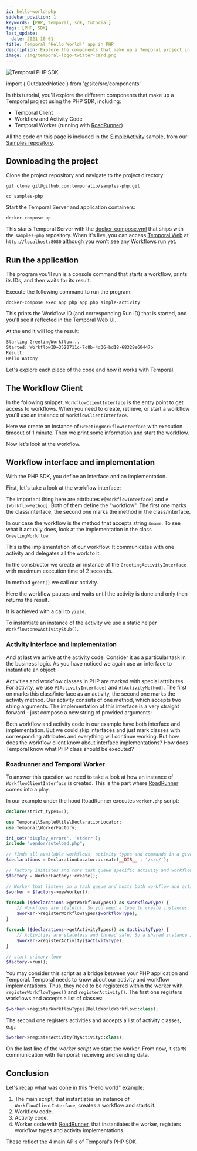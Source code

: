 ```yaml
---
id: hello-world-php
sidebar_position: 1
keywords: [PHP, temporal, sdk, tutorial]
tags: [PHP, SDK]
last_update:
  date: 2021-10-01
title: Temporal "Hello World!" app in PHP
description: Explore the components that make up a Temporal project in PHP. 
image: /img/temporal-logo-twitter-card.png
---
```


![Temporal PHP SDK](/img/sdk_banners/banner_php.png)

import { OutdatedNotice } from '@site/src/components'

<OutdatedNotice />

In this tutorial, you'll explore the different components that make up a Temporal project using the PHP SDK, including:

- Temporal Client
- Workflow and Activity Code
- Temporal Worker (running with [RoadRunner](https://roadrunner.dev))

All the code on this page is included in the [SimpleActivity](https://github.com/temporalio/samples-php/tree/master/app/src/SimpleActivity) sample,
from our [Samples repository](https://github.com/temporalio/samples-php).

## Downloading the project

Clone the project repository and navigate to the project directory:

```command
git clone git@github.com:temporalio/samples-php.git
```

```command
cd samples-php
```

Start the Temporal Server and application containers:

```command
docker-compose up
```

This starts Temporal Server with the [docker-compose.yml](https://github.com/temporalio/samples-php/blob/master/docker-compose.yml) that ships with the `samples-php` repository.
When it's live, you can access [Temporal Web](https://docs.temporal.io/web-ui) at `http://localhost:8080` although you won't see any Workflows run yet.

## Run the application

The program you'll run is a console command that starts a workflow, prints its IDs, and then waits for its result.

Execute the following command to run the program:

```command
docker-compose exec app php app.php simple-activity
```

This prints the Workflow ID (and corresponding Run ID) that is started, and you'll see it reflected in the Temporal Web UI.

At the end it will log the result:

```bash
Starting GreetingWorkflow...
Started: WorkflowID=3520711c-7c8b-4d36-bd18-68328e60447b
Result:
Hello Antony
```

Let's explore each piece of the code and how it works with Temporal.

## The Workflow Client

In the following snippet,  `WorkflowClientInterface` is the entry point to get access to workflows. When you need to create, retrieve, or start a workflow you'll use an instance of `WorkflowClientInterface`.

Here we create an instance of `GreetingWorkflowInterface` with execution timeout of 1 minute. Then we print some information and start the workflow.

<!--SNIPSTART php-hello-client {"enable_source_link": true}-->
<!--SNIPEND-->

Now let's look at the workflow.

## Workflow interface and implementation

With the PHP SDK, you define an interface and an implementation.

First, let's take a look at the workflow interface:

<!--SNIPSTART php-hello-workflow-interface {"enable_source_link": true}-->
<!--SNIPEND-->

The important thing here are attributes `#[WorkflowInterface]` and `#[WorkflowMethod]`.  Both of them define the "workflow".
The first one marks the class/interface, the second one marks the method in the class/interface.

In our case the workflow is the method that accepts string `$name`.  To see what it actually does, look at the implementation in the class `GreetingWorkflow`:

<!--SNIPSTART php-hello-workflow {"enable_source_link": true}-->
<!--SNIPEND-->

This is the implementation of our workflow.  It communicates with one activity and delegates all the work to it.

In the constructor we create an instance of the `GreetingActivityInterface` with maximum execution time of 2 seconds.

In method `greet()` we call our activity.

Here the workflow pauses and waits until the activity is done and only then returns the result.

It is achieved with a call to `yield`.

To instantiate an instance of the activity we use a static helper `Workflow::newActivityStub()`.

### Activity interface and implementation

And at last we arrive at the activity code. Consider it as a particular task in the business logic. As you have noticed we again use an interface to instantiate an object:

<!--SNIPSTART php-hello-activity-interface {"enable_source_link": true}-->
<!--SNIPEND-->

Activities and workflow classes in PHP are marked with special attributes.
For activity, we use `#[ActivityInterface]` and `#[ActivityMethod]`.
The first on marks this class/interface as an activity, the second one marks the activity method.
Our activity consists of one method, which accepts two string arguments.
The implementation of this interface is a very straight forward - just compose a new string of provided arguments:

<!--SNIPSTART php-hello-activity {"enable_source_link": true}-->
<!--SNIPEND-->

Both workflow and activity code in our example have both interface and implementation.
But we could skip interfaces and just mark classes with corresponding attributes and everything will continue working.
But how does the workflow client know about interface implementations?
How does Temporal know what PHP class should be executed?

### Roadrunner and Temporal Worker

To answer this question we need to take a look at how an instance of `WorkflowClientInterface` is created.
This is the part where [RoadRunner](https://roadrunner.dev) comes into a play.

In our example under the hood RoadRunner executes `worker.php` script:

```php
declare(strict_types=1);

use Temporal\SampleUtils\DeclarationLocator;
use Temporal\WorkerFactory;

ini_set('display_errors', 'stderr');
include "vendor/autoload.php";

// finds all available workflows, activity types and commands in a given directory
$declarations = DeclarationLocator::create(__DIR__ . '/src/');

// factory initiates and runs task queue specific activity and workflow workers
$factory = WorkerFactory::create();

// Worker that listens on a task queue and hosts both workflow and activity implementations.
$worker = $factory->newWorker();

foreach ($declarations->getWorkflowTypes() as $workflowType) {
    // Workflows are stateful. So you need a type to create instances.
    $worker->registerWorkflowTypes($workflowType);
}

foreach ($declarations->getActivityTypes() as $activityType) {
    // Activities are stateless and thread safe. So a shared instance is used.
    $worker->registerActivity($activityType);
}

// start primary loop
$factory->run();
```

You may consider this script as a bridge between your PHP application and Temporal.  Temporal needs to know about our activity and workflow implementations. Thus, they need to be registered within the worker with `registerWorkflowTypes()` and `registerActivity()`.  The first one registers workflows and accepts a list of classes:

```php
$worker->registerWorkflowTypes(HelloWorldWorkflow::class);
```

The second one registers activities and accepts a list of activity classes, e.g.:

```php
$worker->registerActivity(MyActivity::class);
```

On the last line of the _worker script_ we start the worker.  From now, it starts communication with Temporal: receiving and sending data.


## Conclusion

Let's recap what was done in this "Hello world" example:

1. The main script, that instantiates an instance of `WorkflowClientInterface`, creates a workflow and starts it.
2. Workflow code.
3. Activity code.
4. Worker code with [RoadRunner](https://roadrunner.dev), that instantiates the worker, registers workflow types and activity implementations.

These reflect the 4 main APIs of Temporal's PHP SDK.

